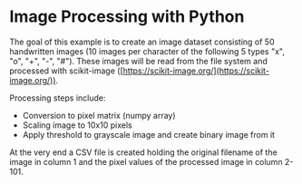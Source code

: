 # Image Processing with Python

The goal of this example is to create an image dataset consisting of 50 handwritten images (10 images per character of the following 5 types "x", "o", "+", "-", "#"). These images will be read from the file system and processed with scikit-image ([https://scikit-image.org/](https://scikit-image.org/)). 

Processing steps include:

- Conversion to pixel matrix (numpy array)
- Scaling image to 10x10 pixels
- Apply threshold to grayscale image and create binary image from it

At the very end a CSV file is created holding the original filename of the image in column 1 and the pixel values of the processed image in column 2-101.